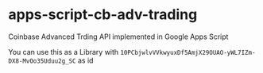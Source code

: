 # apps-script-cb-adv-trading
Coinbase Advanced Trding API implemented in Google Apps Script

You can use this as a Library with `10PCbjwlvVVkwyuxDf5AmjX29OUAO-yWL7IZm-DX8-MvOo35Uduu2g_SC` as id

